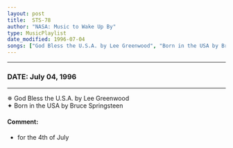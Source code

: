 ```yaml
---
layout: post
title:  STS-78
author: "NASA: Music to Wake Up By"
type: MusicPlaylist
date_modified: 1996-07-04
songs: ["God Bless the U.S.A. by Lee Greenwood", "Born in the USA by Bruce Springsteen"]
---
```


----
### DATE: July 04, 1996
----
✵ God Bless the U.S.A. by Lee Greenwood  &nbsp;<br />
✦ Born in the USA by Bruce Springsteen

#### Comment:
* for the 4th of July




<br/>
<center>
	<a target="_blank"
	   href="https://twitter.com/intent/tweet?hashtags=Space,NASA,Playlist,NASAWakeupCalls,SpaceProgram&text={{ page.author}}, '{{ page.songs.first }}' {{ page.title }}, {{ page.date | date: '%B %d, %Y' }}. {{ site.url }}{{ page.url }} @nasawakeupcalls">
	   <i class="fab fa-twitter" alt="Tweet this page" style="font-size: 1.3em;"></i>
	</a>
	&nbsp; 	<i class="fas fa-user-astronaut" style="font-size: 1.5em;"></i> &nbsp;
    <a type="amzn" search="'God Bless the U.S.A. by Lee Greenwood' or 'Born in the USA by Bruce Springsteen'" category="popular music">
        <i class="fab fa-amazon" style="font-size: 1.3em;"></i>
    </a>
</center>
